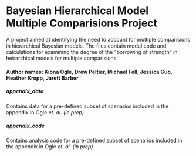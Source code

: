 # Bayesian Hierarchical Model Multiple Comparisions Project
A project aimed at identifying the need to account for multiple comparisions in hierarchical Bayesian models. The files contain model code and calculations for examining the degree of the "borrowing of strength" in heirarchical models for multiple comparisions.

#### Author names: Kiona Ogle, Drew Peltier, Michael Fell, Jessica Guo, Heather Kropp, Jarett Barber

##### appendix_data 
Contains data  for a pre-defined subset of scenarios included in the appendix in Ogle _et. al. (in prep)_ 

##### appendix_code
 Contains analysis code  for a pre-defined subset of scenarios included in the appendix in Ogle _et. al. (in prep)_ 
